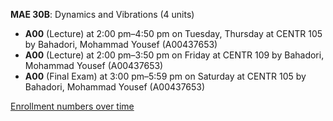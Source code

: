 **MAE 30B**: Dynamics and Vibrations (4 units)

- **A00** (Lecture) at 2:00 pm–4:50 pm on Tuesday, Thursday at CENTR 105 by Bahadori, Mohammad Yousef (A00437653)
- **A00** (Lecture) at 2:00 pm–3:50 pm on Friday at CENTR 109 by Bahadori, Mohammad Yousef (A00437653)
- **A00** (Final Exam) at 3:00 pm–5:59 pm on Saturday at CENTR 105 by Bahadori, Mohammad Yousef (A00437653)

[Enrollment numbers over time](./MAE30B.tsv)
